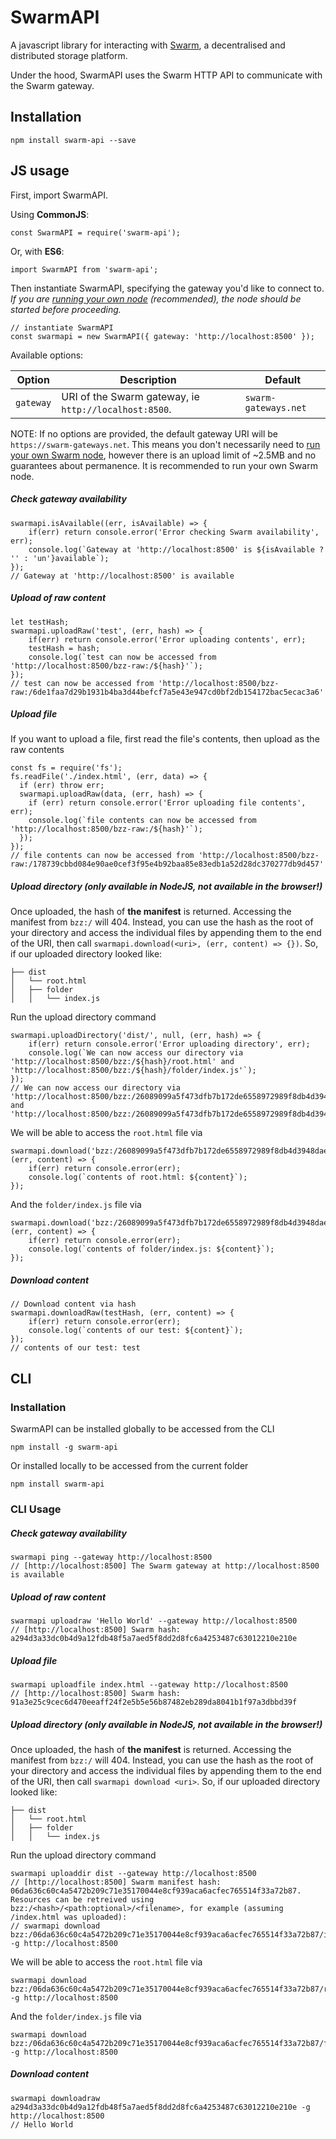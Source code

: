 # SwarmAPI
A javascript library for interacting with [Swarm](https://swarm-guide.readthedocs.io/en/latest/), a decentralised and distributed storage platform.

Under the hood, SwarmAPI uses the Swarm HTTP API to communicate with the Swarm gateway.
## Installation
```
npm install swarm-api --save
```

## JS usage
First, import SwarmAPI.

Using **CommonJS**:
```
const SwarmAPI = require('swarm-api');
```
Or, with **ES6**:
```
import SwarmAPI from 'swarm-api';
```
Then instantiate SwarmAPI, specifying the gateway you'd like to connect to. *If you are [running your own node](https://swarm-guide.readthedocs.io/en/latest/gettingstarted.html) (recommended), the node should be started before proceeding.*
```
// instantiate SwarmAPI
const swarmapi = new SwarmAPI({ gateway: 'http://localhost:8500' });
```
Available options:

| Option | Description | Default |
| -----| ------------| ------- |
| `gateway` | URI of the Swarm gateway, ie `http://localhost:8500`. | `swarm-gateways.net` |

NOTE: If no options are provided, the default gateway URI will be `https://swarm-gateways.net`. This means you don't necessarily need to [run your own Swarm node](https://swarm-guide.readthedocs.io/en/latest/gettingstarted.html), however there is an upload limit of ~2.5MB and no guarantees about permanence. It is recommended to run your own Swarm node.
##### Check gateway availability
```
swarmapi.isAvailable((err, isAvailable) => {
    if(err) return console.error('Error checking Swarm availability', err);
    console.log(`Gateway at 'http://localhost:8500' is ${isAvailable ? '' : 'un'}available`);
});
// Gateway at 'http://localhost:8500' is available
```
##### Upload of raw content
```
let testHash;
swarmapi.uploadRaw('test', (err, hash) => {
    if(err) return console.error('Error uploading contents', err);
    testHash = hash;
    console.log(`test can now be accessed from 'http://localhost:8500/bzz-raw:/${hash}'`);
});
// test can now be accessed from 'http://localhost:8500/bzz-raw:/6de1faa7d29b1931b4ba3d44befcf7a5e43e947cd0bf2db154172bac5ecac3a6'
```
##### Upload file
If you want to upload a file, first read the file's contents, then upload as the raw contents
```
const fs = require('fs');
fs.readFile('./index.html', (err, data) => {
  if (err) throw err;
  swarmapi.uploadRaw(data, (err, hash) => {
    if (err) return console.error('Error uploading file contents', err);
    console.log(`file contents can now be accessed from 'http://localhost:8500/bzz-raw:/${hash}'`);
  });
});
// file contents can now be accessed from 'http://localhost:8500/bzz-raw:/178739cbbd084e90ae0cef3f95e4b92baa85e83edb1a52d28dc370277db9d457'
```
##### Upload directory (only available in NodeJS, not available in the browser!)
Once uploaded, the hash of **the manifest** is returned. Accessing the manifest from `bzz:/` will 404. Instead, you can use the hash as the root of your directory and access the individual files by appending them to the end of the URI, then call `swarmapi.download(<uri>, (err, content) => {})`. 
So, if our uploaded directory looked like:
```
├── dist 
│   └── root.html
│   ├── folder
│   │   └── index.js
``` 
Run the upload directory command
```
swarmapi.uploadDirectory('dist/', null, (err, hash) => {
    if(err) return console.error('Error uploading directory', err);
    console.log(`We can now access our directory via 'http://localhost:8500/bzz:/${hash}/root.html' and 'http://localhost:8500/bzz:/${hash}/folder/index.js'`);
});
// We can now access our directory via 'http://localhost:8500/bzz:/26089099a5f473dfb7b172de6558972989f8db4d3948daedbb974025be7c8534/root.html' and 'http://localhost:8500/bzz:/26089099a5f473dfb7b172de6558972989f8db4d3948daedbb974025be7c8534/folder/index.js'
```
We will be able to access the `root.html` file via 
```
swarmapi.download('bzz:/26089099a5f473dfb7b172de6558972989f8db4d3948daedbb974025be7c8534/root.html', (err, content) => {
    if(err) return console.error(err);
    console.log(`contents of root.html: ${content}`);
});
```
And the `folder/index.js` file via
```
swarmapi.download('bzz:/26089099a5f473dfb7b172de6558972989f8db4d3948daedbb974025be7c8534/folder/index.js', (err, content) => {
    if(err) return console.error(err);
    console.log(`contents of folder/index.js: ${content}`);
});
```
##### Download content
```
// Download content via hash
swarmapi.downloadRaw(testHash, (err, content) => {
    if(err) return console.error(err);
    console.log(`contents of our test: ${content}`);
});
// contents of our test: test
```
## CLI
### Installation
SwarmAPI can be installed globally to be accessed from the CLI
```
npm install -g swarm-api
```
Or installed locally to be accessed from the current folder
```
npm install swarm-api
```
### CLI Usage
##### Check gateway availability
```
swarmapi ping --gateway http://localhost:8500
// [http://localhost:8500] The Swarm gateway at http://localhost:8500 is available
```
##### Upload of raw content
```
swarmapi uploadraw 'Hello World' --gateway http://localhost:8500
// [http://localhost:8500] Swarm hash: a294d3a33dc0b4d9a12fdb48f5a7aed5f8dd2d8fc6a4253487c63012210e210e
```
##### Upload file
```
swarmapi uploadfile index.html --gateway http://localhost:8500
// [http://localhost:8500] Swarm hash: 91a3e25c9cec6d470eeaff24f2e5b5e56b87482eb289da8041b1f97a3dbbd39f
```
##### Upload directory (only available in NodeJS, not available in the browser!)
Once uploaded, the hash of **the manifest** is returned. Accessing the manifest from `bzz:/` will 404. Instead, you can use the hash as the root of your directory and access the individual files by appending them to the end of the URI, then call `swarmapi download <uri>`. 
So, if our uploaded directory looked like:
```
├── dist 
│   └── root.html
│   ├── folder
│   │   └── index.js
```
Run the upload directory command
```
swarmapi uploaddir dist --gateway http://localhost:8500
// [http://localhost:8500] Swarm manifest hash: 06da636c60c4a5472b209c71e35170044e8cf939aca6acfec765514f33a72b87. Resources can be retreived using bzz:/<hash>/<path:optional>/<filename>, for example (assuming /index.html was uploaded):
// swarmapi download bzz:/06da636c60c4a5472b209c71e35170044e8cf939aca6acfec765514f33a72b87/index.html -g http://localhost:8500
```
We will be able to access the `root.html` file via 
```
swarmapi download bzz:/06da636c60c4a5472b209c71e35170044e8cf939aca6acfec765514f33a72b87/root.html -g http://localhost:8500
```
And the `folder/index.js` file via
```
swarmapi download bzz:/06da636c60c4a5472b209c71e35170044e8cf939aca6acfec765514f33a72b87/folder/index.js -g http://localhost:8500
```

##### Download content
```
swarmapi downloadraw a294d3a33dc0b4d9a12fdb48f5a7aed5f8dd2d8fc6a4253487c63012210e210e -g http://localhost:8500
// Hello World
```
